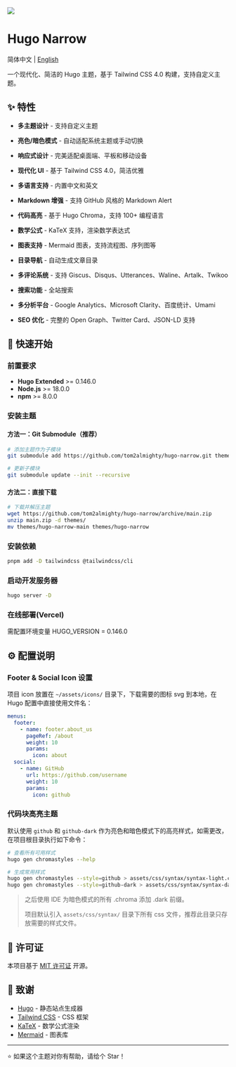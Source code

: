<img src="https://cdn.jsdelivr.net/gh/tom2almighty/hugo-narrow@main/static/images/home.png"/>

# Hugo Narrow

简体中文 | [English](https://github.com/tom2almighty/hugo-narrow/blob/main/README.en.md)

一个现代化、简洁的 Hugo 主题，基于 Tailwind CSS 4.0 构建，支持自定义主题。


## ✨ 特性

- **多主题设计** - 支持自定义主题
- **亮色/暗色模式** - 自动适配系统主题或手动切换
- **响应式设计** - 完美适配桌面端、平板和移动设备
- **现代化 UI** - 基于 Tailwind CSS 4.0，简洁优雅

- **多语言支持** - 内置中文和英文

- **Markdown 增强** - 支持 GitHub 风格的 Markdown Alert
- **代码高亮** - 基于 Hugo Chroma，支持 100+ 编程语言
- **数学公式** - KaTeX 支持，渲染数学表达式
- **图表支持** - Mermaid 图表，支持流程图、序列图等
- **目录导航** - 自动生成文章目录

- **多评论系统** - 支持 Giscus、Disqus、Utterances、Waline、Artalk、Twikoo
- **搜索功能** - 全站搜索

- **多分析平台** - Google Analytics、Microsoft Clarity、百度统计、Umami
- **SEO 优化** - 完整的 Open Graph、Twitter Card、JSON-LD 支持


## 🚀 快速开始

### 前置要求

- **Hugo Extended** >= 0.146.0
- **Node.js** >= 18.0.0
- **npm** >= 8.0.0

### 安装主题

#### 方法一：Git Submodule（推荐）

```bash
# 添加主题作为子模块
git submodule add https://github.com/tom2almighty/hugo-narrow.git themes/hugo-narrow

# 更新子模块
git submodule update --init --recursive
```

#### 方法二：直接下载

```bash
# 下载并解压主题
wget https://github.com/tom2almighty/hugo-narrow/archive/main.zip
unzip main.zip -d themes/
mv themes/hugo-narrow-main themes/hugo-narrow
```

### 安装依赖

```bash
pnpm add -D tailwindcss @tailwindcss/cli
```

### **启动开发服务器**

```bash
hugo server -D
```
### 在线部署(Vercel)
需配置环境变量 HUGO_VERSION = 0.146.0


## ⚙️ 配置说明

### Footer & Social Icon 设置

项目 icon 放置在 `~/assets/icons/` 目录下，下载需要的图标 svg 到本地，在 Hugo 配置中直接使用文件名：

```yaml
menus:
  footer:
    - name: footer.about_us
      pageRef: /about
      weight: 10
      params:
        icon: about
  social:
    - name: GitHub
      url: https://github.com/username
      weight: 10
      params:
        icon: github
```

### 代码块高亮主题

默认使用 `github` 和 `github-dark` 作为亮色和暗色模式下的高亮样式，如需更改，在项目根目录执行如下命令：

```bash
# 查看所有可用样式
hugo gen chromastyles --help

# 生成常用样式
hugo gen chromastyles --style=github > assets/css/syntax/syntax-light.css
hugo gen chromastyles --style=github-dark > assets/css/syntax/syntax-dark.css
```

> 之后使用 IDE 为暗色模式的所有 .chroma 添加 .dark 前缀。
>
> 项目默认引入 `assets/css/syntax/` 目录下所有 css 文件，推荐此目录只存放需要的样式文件。

## 📄 许可证

本项目基于 [MIT 许可证](LICENSE) 开源。

## 🙏 致谢

- [Hugo](https://gohugo.io/) - 静态站点生成器
- [Tailwind CSS](https://tailwindcss.com/) - CSS 框架
- [KaTeX](https://katex.org/) - 数学公式渲染
- [Mermaid](https://mermaid.js.org/) - 图表库

---

⭐ 如果这个主题对你有帮助，请给个 Star！
